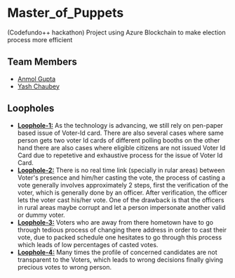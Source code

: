 # Master_of_Puppets
(Codefundo++ hackathon) Project using Azure Blockchain to make election process more efficient 

## Team Members
- <a href = "https://github.com/anmolcool007">Anmol Gupta</a>
- <a href ="https://github.com/hardr0ck-CODER/">Yash Chaubey</a>

## Loopholes
- <b><u>Loophole-1:</b></u>  As the technology is advancing, we still rely on pen-paper based issue of Voter-Id card. There are also several cases where same person gets two voter Id cards of different polling booths on the other hand there are also cases where eligible citizens are not issued Voter Id Card due to repetetive and exhaustive process for the issue of Voter Id Card.
- <b><u>Loophole-2:</b></u>  There is no real time link (specially in rular areas) between Voter's presence and  him/her casting the vote, the process of casting a vote generally involves approximately 2 steps, first the verification of the voter, which is generally done by an officer. After verification, the officer lets the voter cast his/her vote. One of the drawback is that the officers in rural areas maybe corrupt and let a person impersonate another valid or dummy voter.
- <b><u>Loophole-3:</b></u>  Voters who are away from there hometown have to go through tedious process of changing there address in order to cast their vote, due to packed schedule one hesitates to go through this process which leads of low percentages of casted votes.
- <b><u>Loophole-4:</b></u>  Many times the profile of concerned candidates are not transparent to the Voters, which leads to wrong decisions finally giving precious votes to wrong person.




